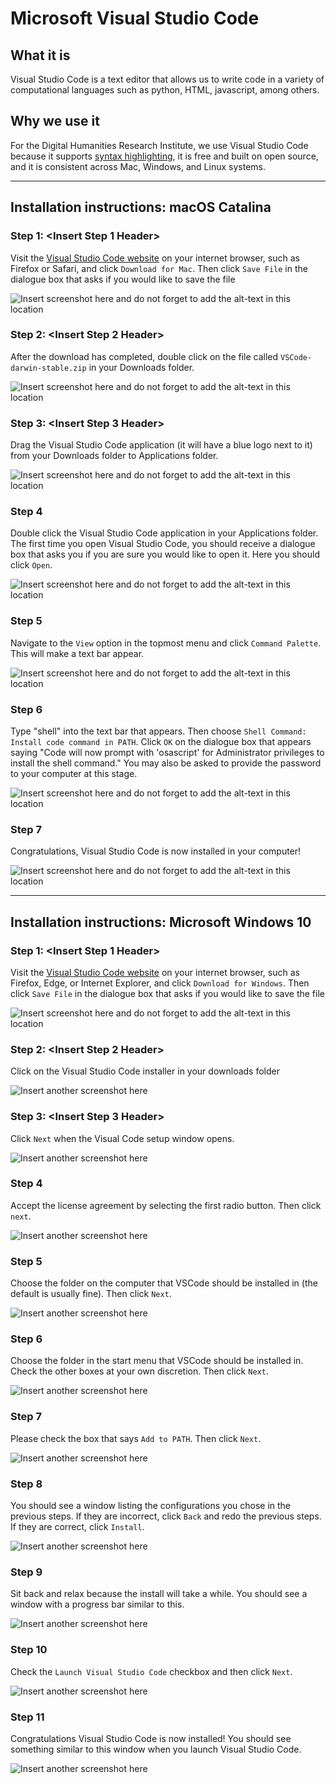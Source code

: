 # Microsoft Visual Studio Code

## What it is

Visual Studio Code is a text editor that allows us to write code in a variety of computational languages such as python, HTML, javascript, among others.

## Why we use it

For the Digital Humanities Research Institute, we use Visual Studio Code because it supports [syntax highlighting](https://en.wikipedia.org/wiki/Syntax_highlighting), it is free and built on open source, and it is consistent across Mac, Windows, and Linux systems.

---

## Installation instructions: macOS Catalina

### Step 1: <Insert Step 1 Header>

Visit the [Visual Studio Code website](https://code.visualstudio.com/) on your internet browser, such as Firefox or Safari, and click `Download for Mac`. Then click `Save File` in the dialogue box that asks if you would like to save the file

![Insert screenshot here and do not forget to add the alt-text in this location](images/vscode_mac_1.png)

### Step 2: <Insert Step 2 Header>

After the download has completed, double click on the file called `VSCode-darwin-stable.zip` in your Downloads folder. 

![Insert screenshot here and do not forget to add the alt-text in this location](images/vscode_mac_2.png)

### Step 3: <Insert Step 3 Header>

Drag the Visual Studio Code application (it will have a blue logo next to it) from your Downloads folder to Applications folder.

![Insert screenshot here and do not forget to add the alt-text in this location](images/vscode_mac_3.png)

### Step 4

Double click the Visual Studio Code application in your Applications folder. The first time you open Visual Studio Code, you should receive a dialogue box that asks you if you are sure you would like to open it. Here you should click `Open`. 

![Insert screenshot here and do not forget to add the alt-text in this location](images/vscode_mac_4.png)

### Step 5

Navigate to the `View` option in the topmost menu and click `Command Palette`. This will make a text bar appear.

![Insert screenshot here and do not forget to add the alt-text in this location](images/vscode_mac_5.png)

### Step 6

Type "shell" into the text bar that appears. Then choose `Shell Command: Install code command in PATH`. Click `OK` on the dialogue box that appears saying "Code will now prompt with 'osascript' for Administrator privileges to install the shell command." You may also be asked to provide the password to your computer at this stage.

![Insert screenshot here and do not forget to add the alt-text in this location](images/vscode_mac_6.png)

### Step 7

Congratulations, Visual Studio Code is now installed in your computer!

![Insert screenshot here and do not forget to add the alt-text in this location](images/vscode_mac_7.png)

---

## Installation instructions: Microsoft Windows 10

### Step 1: <Insert Step 1 Header>

Visit the [Visual Studio Code website](https://code.visualstudio.com/) on your internet browser, such as Firefox, Edge, or Internet Explorer, and click `Download for Windows`. Then click `Save File` in the dialogue box that asks if you would like to save the file

![Insert screenshot here and do not forget to add the alt-text in this location](images/vscode1.png) 

### Step 2: <Insert Step 2 Header>

Click on the Visual Studio Code installer in your downloads folder

![Insert another screenshot here](images/vscode2.png)

### Step 3: <Insert Step 3 Header>

Click `Next` when the Visual Code setup window opens.

![Insert another screenshot here](images/vscode3.png)

### Step 4

Accept the license agreement by selecting the first radio button. Then click `next`.

![Insert another screenshot here](images/vscode4.png)

### Step 5 

Choose the folder on the computer that VSCode should be installed in (the default is usually fine). Then click `Next`.

![Insert another screenshot here](images/vscode5.png)

### Step 6

Choose the folder in the start menu that VSCode should be installed in. Check the other boxes at your own discretion. Then click `Next`.

![Insert another screenshot here](images/vscode6.png)

### Step 7

Please check the box that says `Add to PATH`. Then click `Next`.

![Insert another screenshot here](images/vscode7.png)

### Step 8

You should see a window listing the configurations you chose in the previous steps. If they are incorrect, click `Back` and redo the previous steps. If they are correct, click `Install`.

![Insert another screenshot here](images/vscode8.png)

### Step 9

Sit back and relax because the install will take a while. You should see a window with a progress bar similar to this.

![Insert another screenshot here](images/vscode9.png)

### Step 10

Check the `Launch Visual Studio Code` checkbox and then click `Next`.

![Insert another screenshot here](images/vscode10.png)

### Step 11

Congratulations Visual Studio Code is now installed! You should see something similar to this window when you launch Visual Studio Code.

![Insert another screenshot here](images/vscode11.png)
